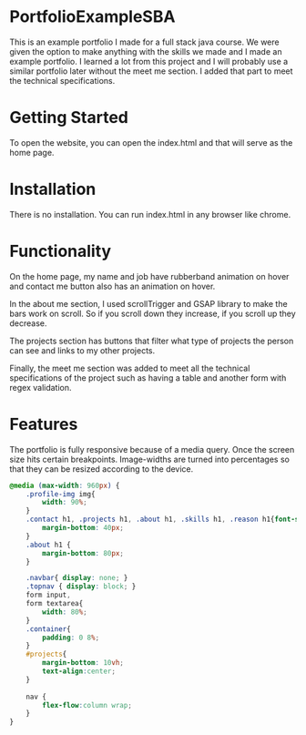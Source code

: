 # PortfolioExampleSBA

This is an example portfolio I made for a full stack java course. We were given the option to make anything with the skills we made and I made an example portfolio. I learned a lot from this project and I will probably use a similar portfolio later without the meet me section. I added that part to meet the technical specifications. 

# Getting Started 
To open the website, you can open the index.html and that will serve as the home page. 

# Installation 

There is no installation. You can run index.html in any browser like chrome. 

# Functionality 
On the home page, my name and job have rubberband animation on hover and contact me button also has an animation on hover. 

In the about me section, I used scrollTrigger and GSAP library to make the bars work on scroll. So if you scroll down they increase, if you scroll up they decrease. 

The projects section has buttons that filter what type of projects the person can see and links to my other projects. 

Finally, the meet me section was added to meet all the technical specifications of the project such as having a table and another form with regex validation. 

# Features 
The portfolio is fully responsive because of a media query. Once the screen size hits certain breakpoints. Image-widths are turned into percentages so that they can be resized according to the device. 

```css
@media (max-width: 960px) {
	.profile-img img{
		width: 90%;
	}
	.contact h1, .projects h1, .about h1, .skills h1, .reason h1{font-size: 4rem;
		margin-bottom: 40px;
	}
	.about h1 {
		margin-bottom: 80px;
	}

	.navbar{ display: none; }
	.topnav { display: block; }
	form input,
	form textarea{
		width: 80%;
	}
	.container{
		padding: 0 8%;
	}
	#projects{
		margin-bottom: 10vh;
		text-align:center;
	}
  
	nav {
		flex-flow:column wrap;
	}
}
```
